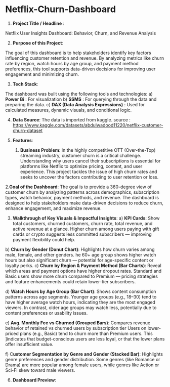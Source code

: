 # Netflix-Churn-Dashboard
1.	**Project Title / Headline** :
   
   Netflix User Insights Dashboard: Behavior, Churn, and Revenue Analysis

2. **Purpose of this Project**:
   
  The goal of this dashboard is to help stakeholders identify key factors influencing customer retention and revenue. By analyzing metrics like churn rate by region, watch hours by age group, and payment method preferences, this tool supports data-driven decisions for improving user engagement and minimizing churn.

3. **Tech Stack**:
   
The dashboard was built using the following tools and technologies:
a) **Power Bi** : For visualization
b) **SSMS** : For querying through the data and preparing the data.
c) **DAX (Data Analysis Expressions)** : Used for calculated measures, dynamic visuals, and conditional logic.

4.	**Data Source**:
   The data is imported from kaggle.
  	source : https://www.kaggle.com/datasets/abdulwadood11220/netflix-customer-churn-dataset

5. **Features**:
   
   1. **Business Problem**:
In the highly competitive OTT (Over-the-Top) streaming industry, customer churn is a critical challenge. Understanding why users cancel their subscriptions is essential for platforms like Netflix to optimize pricing, content, and user experience. This project tackles the issue of high churn rates and seeks to uncover the factors contributing to user retention or loss.

2.**Goal of the Dashboard**:
The goal is to provide a 360-degree view of customer churn by analyzing patterns across demographics, subscription types, watch behavior, payment methods, and revenue. The dashboard is designed to help stakeholders make data-driven decisions to reduce churn, enhance engagement, and maximize revenue.

3. **Walkthrough of Key Visuals & Impactful Insights**:
a) **KPI Cards**: Show total customers, churned customers, churn rate, total revenue, and active revenue at a glance.
Higher churn among users paying with gift cards or crypto suggests less committed subscribers — improving payment flexibility could help.

b) **Churn by Gender (Donut Chart)**: Highlights how churn varies among male, female, and other genders.
he 60+ age group shows higher watch hours but also significant churn — potential for age-specific content or loyalty perks.
c) **Churn by Region & Payment Method (Bar Charts)**: Reveal which areas and payment options have higher dropout rates.
Standard and Basic users show more churn compared to Premium — pricing strategies and feature enhancements could retain lower-tier subscribers.

d) **Watch Hours by Age Group (Bar Chart)**: Shows content consumption patterns across age segments.
Younger age groups (e.g., 18–30) tend to have higher average watch hours, indicating they are the most engaged viewers. In contrast, older age groups may watch less, potentially due to content preferences or usability issues.

e) **Avg. Monthly Fee vs Churned (Grouped Bars)**: Compares revenue behavior of retained vs churned users by subscription tier
Users on lower-priced plans (e.g., Basic) tend to churn more than Premium users. This ]indicates that budget-conscious users are less loyal, or that the lower plans offer insufficient value.

f) C**ustomer Segmentation by Genre and Gender (Stacked Bar)**: Highlights genre preferences and gender distribution.
Some genres (like Romance or Drama) are more popular among female users, while genres like Action or Sci-Fi skew toward male viewers.


6. **Dashboard Preview**:
   

  	
